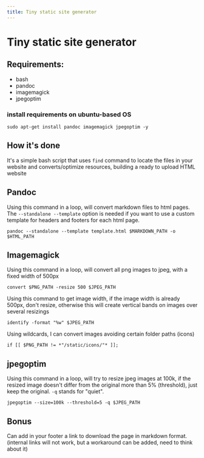 ```yaml
---
title: Tiny static site generator
---
```


# Tiny static site generator

## Requirements:

* bash
* pandoc
* imagemagick
* jpegoptim

### install requirements on ubuntu-based OS

`sudo apt-get install pandoc imagemagick jpegoptim -y`

## How it's done

It's a simple bash script that uses `find` command to locate the files 
in your website and converts/optimize resources, building a ready to 
upload HTML website

## Pandoc

Using this command in a loop, will convert markdown files to html pages.
The `--standalone --template` option is needed if you want to use a custom
template for headers and footers for each html page.

`pandoc --standalone --template template.html $MARKDOWN_PATH -o $HTML_PATH`

## Imagemagick

Using this command in a loop, will convert all png images to jpeg, with
a fixed width of 500px

`convert $PNG_PATH -resize 500 $JPEG_PATH`

Using this command to get image width, if the image width is already 500px,
don't resize, otherwise this will create vertical bands on images over several
resizings

`identify -format "%w" $JPEG_PATH`

Using wildcards, I can convert images avoiding certain folder paths (icons)

`if [[ $PNG_PATH != *"/static/icons/"* ]];`

## jpegoptim

Using this command in a loop, will try to resize jpeg images at 100k,
if the resized image doesn't differ from the original more than 5%
(threshold), just keep the original. `-q` stands for "quiet".

`jpegoptim --size=100k --threshold=5 -q $JPEG_PATH`

## Bonus

Can add in your footer a link to download the page in markdown format.
(internal links will not work, but a workaround can be added, need to think about it)
